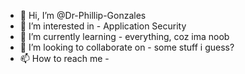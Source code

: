 - 👋 Hi, I’m @Dr-Phillip-Gonzales
- 👀 I’m interested in - Application Security
- 🌱 I’m currently learning - everything, coz ima noob
- 💞️ I’m looking to collaborate on - some stuff i guess?
- 📫 How to reach me - 

<!---
Dr-Phillip-Gonzales/Dr-Phillip-Gonzales is a ✨ special ✨ repository because its `README.md` (this file) appears on your GitHub profile.
You can click the Preview link to take a look at your changes.
--->
